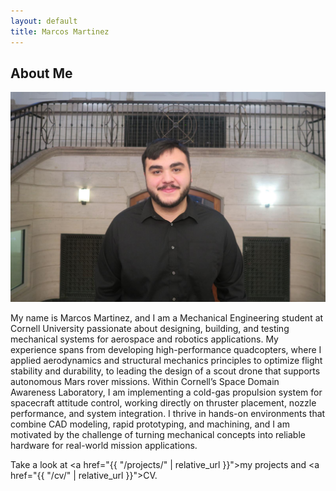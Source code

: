 ```yaml
---
layout: default
title: Marcos Martinez
---
```


## About Me


!["Profile Picture"](assets/mam839_headshot.jpg)

My name is Marcos Martinez, and I am a Mechanical Engineering student at Cornell University passionate about designing, building, and testing mechanical systems for aerospace and robotics applications. My experience spans from developing high-performance quadcopters, where I applied aerodynamics and structural mechanics principles to optimize flight stability and durability, to leading the design of a scout drone that supports autonomous Mars rover missions. Within Cornell’s Space Domain Awareness Laboratory, I am implementing a cold-gas propulsion system for spacecraft attitude control, working directly on thruster placement, nozzle performance, and system integration. I thrive in hands-on environments that combine CAD modeling, rapid prototyping, and  machining, and I am motivated by the challenge of turning mechanical concepts into reliable hardware for real-world mission applications.

Take a look at <a href="{{ "/projects/" | relative_url }}">my projects</a> and <a href="{{ "/cv/" | relative_url }}">CV</a>.